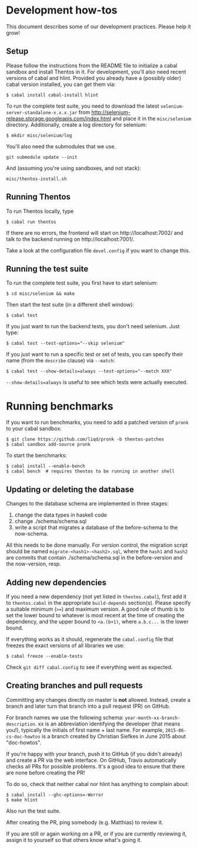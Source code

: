 # Development how-tos

This document describes some of our development practices. Please help it
grow!

## Setup

Please follow the instructions from the README file to initialize a cabal
sandbox and install Thentos in it. For development, you'll also need recent
versions of cabal and hlint. Provided you already have a (possibly older)
cabal version installed, you can get them via:

```shell
$ cabal install cabal-install hlint
```

To run the complete test suite, you need to download the latest
`selenium-server-standalone-x.x.x.jar` from
http://selenium-release.storage.googleapis.com/index.html and place it in
the `misc/selenium` directory. Additionally, create a log directory for
selenium:

```shell
$ mkdir misc/selenium/log
```

You'll also need the submodules that we use.

```shell
git submodule update --init
```
And (assuming you're using sandboxes, and not stack):

```shell
misc/thentos-install.sh
```

## Running Thentos

To run Thentos locally, type

```shell
$ cabal run thentos
```

If there are no errors, the frontend will start on http://localhost:7002/
and talk to the backend running on http://localhost:7001/.

Take a look at the configuration file `devel.config` if you want to change
this.

## Running the test suite

To run the complete test suite, you first have to start selenium:

```shell
$ cd misc/selenium && make
```

Then start the test suite (in a different shell window):

```shell
$ cabal test
```

If you just want to run the backend tests, you don't need selenium. Just
type:

```shell
$ cabal test --test-options="--skip selenium"
```

If you just want to run a specific test or set of tests, you can specify
their name (from the `describe` clause) via `--match`:

```shell
$ cabal test --show-details=always --test-options="--match XXX"
```

`--show-details=always` is useful to see which tests were actually
executed.

# Running benchmarks

If you want to run benchmarks, you need to add a patched version of `pronk` to
your cabal sandbox:

```shell
$ git clone https://github.com/liqd/pronk -b thentos-patches
$ cabal sandbox add-source pronk
```

To start the benchmarks:

```shell
$ cabal install --enable-bench
$ cabal bench  # requires thentos to be running in another shell
```

## Updating or deleting the database

Changes to the database schema are implemented in three stages:

1. change the data types in haskell code
2. change ./schema/schema.sql
3. write a script that migrates a database of the before-schema to the now-schema.

All this needs to be done manually.  For version control, the
migration script should be named `migrate-<hash1>-<hash2>.sql`, where
the `hash1` and `hash2` are commits that contain ./schema/schema.sql
in the before-version and the now-version, resp.

## Adding new dependencies

If you need a new dependency (not yet listed in `thentos.cabal`), first add
it to `thentos.cabal` in the appropriate `build-depends` section(s). Please
specify a suitable minimum (`>=`) and maximum version. A good rule of thumb
is to set the lower bound to whatever is most recent at the time of
creating the dependency, and the upper bound to `<a.(b+1)`, where
`a.b.c...` is the lower bound.

If everything works as it should, regenerate the `cabal.config` file that
freezes the exact versions of all libraries we use:

```shell
$ cabal freeze --enable-tests
```

Check `git diff cabal.config` to see if everything went as expected.

## Creating branches and pull requests

Committing any changes directly on master is **not** allowed. Instead,
create a branch and later turn that branch into a pull request (PR) on
GitHub.

For branch names we use the following schema:
`year-month-xx-branch-description`. xx is an abbreviation identifying the
developer (that means you!), typically the initials of first name + last
name. For example, `2015-06-cs-doc-howtos` is a branch created by Christian
Siefkes in June 2015 about "doc-howtos".

If you're happy with your branch, push it to GitHub (if you didn't already)
and create a PR via the web interface. On GitHub, Travis automatically
checks all PRs for possible problems. It's a good idea to ensure that there
are none before creating the PR!

To do so, check that neither cabal nor hlint has anything to complain
about:

```shell
$ cabal install --ghc-options=-Werror
$ make hlint
```

Also run the test suite.

After creating the PR, ping somebody (e.g. Matthias) to review it.

If you are still or again working on a PR, or if you are currently
reviewing it, assign it to yourself so that others know what's going it.
